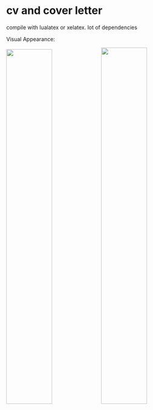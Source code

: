 # cv and cover letter
compile with lualatex or xelatex. lot of dependencies

Visual Appearance:

<img src="https://github.com/user-attachments/assets/87851762-c551-457f-a739-e0a60051c854" width="49%"/> <img src="https://github.com/user-attachments/assets/aa4ce13e-ebf7-45c3-8318-5424fd9b3771" width="49.1%"/>
